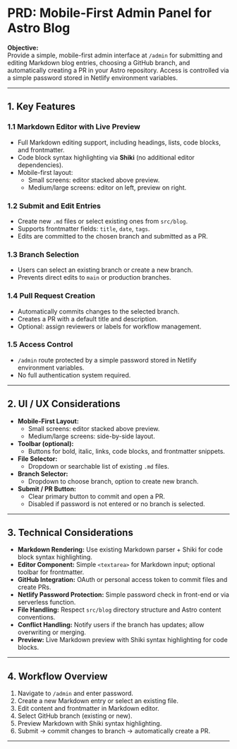# PRD: Mobile-First Admin Panel for Astro Blog

**Objective:**  
Provide a simple, mobile-first admin interface at `/admin` for submitting and editing Markdown blog entries, choosing a GitHub branch, and automatically creating a PR in your Astro repository. Access is controlled via a simple password stored in Netlify environment variables.

---

## 1. Key Features

### 1.1 Markdown Editor with Live Preview
- Full Markdown editing support, including headings, lists, code blocks, and frontmatter.  
- Code block syntax highlighting via **Shiki** (no additional editor dependencies).  
- Mobile-first layout:  
  - Small screens: editor stacked above preview.  
  - Medium/large screens: editor on left, preview on right.  

### 1.2 Submit and Edit Entries
- Create new `.md` files or select existing ones from `src/blog`.  
- Supports frontmatter fields: `title`, `date`, `tags`.  
- Edits are committed to the chosen branch and submitted as a PR.

### 1.3 Branch Selection
- Users can select an existing branch or create a new branch.  
- Prevents direct edits to `main` or production branches.

### 1.4 Pull Request Creation
- Automatically commits changes to the selected branch.  
- Creates a PR with a default title and description.  
- Optional: assign reviewers or labels for workflow management.

### 1.5 Access Control
- `/admin` route protected by a simple password stored in Netlify environment variables.  
- No full authentication system required.

---

## 2. UI / UX Considerations

- **Mobile-First Layout:**  
  - Small screens: editor stacked above preview.  
  - Medium/large screens: side-by-side layout.  
- **Toolbar (optional):**  
  - Buttons for bold, italic, links, code blocks, and frontmatter snippets.  
- **File Selector:**  
  - Dropdown or searchable list of existing `.md` files.  
- **Branch Selector:**  
  - Dropdown to choose branch, option to create new branch.  
- **Submit / PR Button:**  
  - Clear primary button to commit and open a PR.  
  - Disabled if password is not entered or no branch is selected.

---

## 3. Technical Considerations

- **Markdown Rendering:** Use existing Markdown parser + Shiki for code block syntax highlighting.  
- **Editor Component:** Simple `<textarea>` for Markdown input; optional toolbar for frontmatter.  
- **GitHub Integration:** OAuth or personal access token to commit files and create PRs.  
- **Netlify Password Protection:** Simple password check in front-end or via serverless function.  
- **File Handling:** Respect `src/blog` directory structure and Astro content conventions.  
- **Conflict Handling:** Notify users if the branch has updates; allow overwriting or merging.  
- **Preview:** Live Markdown preview with Shiki syntax highlighting for code blocks.  

---

## 4. Workflow Overview

1. Navigate to `/admin` and enter password.  
2. Create a new Markdown entry or select an existing file.  
3. Edit content and frontmatter in Markdown editor.  
4. Select GitHub branch (existing or new).  
5. Preview Markdown with Shiki syntax highlighting.  
6. Submit → commit changes to branch → automatically create a PR.  
---
